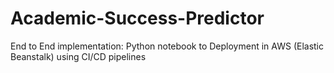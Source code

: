 # Academic-Success-Predictor
End to End implementation: Python notebook to Deployment in AWS (Elastic Beanstalk) using CI/CD pipelines
